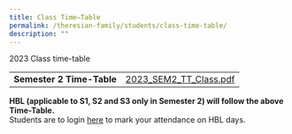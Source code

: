 ```yaml
---
title: Class Time–Table
permalink: /theresian-family/students/class-time-table/
description: ""
---
```

<p>2023 Class time-table</p>
<table>
<tbody>
<tr><td><strong>Semester 2 Time-Table</strong></td>
<td><a href="/files/2023_sem2_tt_class.pdf">2023_SEM2_TT_Class.pdf</a></td>
</tr>
</tbody>
</table>
<p><strong>HBL (applicable to S1, S2 and S3 only in Semester 2) will follow the above Time-Table.</strong><br>Students are to login&nbsp;<a href="https://docs.google.com/forms/d/e/1FAIpQLSdyuR_eJKsnefuwpPDqZIBCaP8mCe2j1HKjPOvREVhSXZZPXQ/viewform?fbzx=4140446395415724351" target="">here</a>&nbsp;to mark your attendance on HBL days.</p>